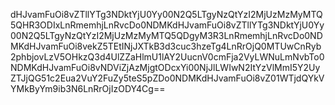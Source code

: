 dHJvamFuOi8vZTllYTg3NDktYjU0Yy00N2Q5LTgyNzQtYzI2MjUzMzMyMTQ5QHR3ODIxLnRmemhjLnRvcDo0NDMKdHJvamFuOi8vZTllYTg3NDktYjU0Yy00N2Q5LTgyNzQtYzI2MjUzMzMyMTQ5QDgyM3R3LnRmemhjLnRvcDo0NDMKdHJvamFuOi8vekZ5TEtINjJXTkB3d3cuc3hzeTg4LnRrOjQ0MTUwCnRyb2phbjovLzV5OHkzQ3d4UlZZaHlmU1lAY2UucnV0cmFja2VyLWNuLmNvbTo0NDMKdHJvamFuOi8vNDViZjAzMjgtODcxYi00NjJlLWIwN2ItYzVlMmI5Y2UyZTJjQG51c2Eua2VuY2FuZy5teS5pZDo0NDMKdHJvamFuOi8vZ01WTjdQYkVYMkByYm9ib3N6LnRrOjIzODY4Cg==